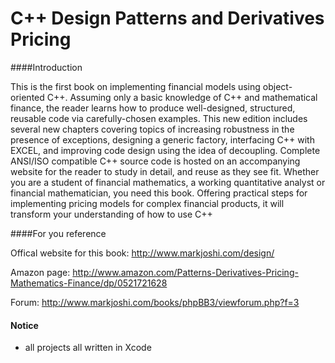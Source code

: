 C++ Design Patterns and Derivatives Pricing
=====================================




####Introduction

This is the first book on implementing financial models using object-oriented C++. Assuming only a basic knowledge of C++ and mathematical finance, the reader learns how to produce well-designed, structured, reusable code via carefully-chosen examples. This new edition includes several new chapters covering topics of increasing robustness in the presence of exceptions, designing a generic factory, interfacing C++ with EXCEL, and improving code design using the idea of decoupling. Complete ANSI/ISO compatible C++ source code is hosted on an accompanying website for the reader to study in detail, and reuse as they see fit. Whether you are a student of financial mathematics, a working quantitative analyst or financial mathematician, you need this book. Offering practical steps for implementing pricing models for complex financial products, it will transform your understanding of how to use C++

####For you reference

Offical website for this book: <http://www.markjoshi.com/design/>

Amazon page: <http://www.amazon.com/Patterns-Derivatives-Pricing-Mathematics-Finance/dp/0521721628>

Forum: <http://www.markjoshi.com/books/phpBB3/viewforum.php?f=3>

#### Notice
- all projects all written in Xcode


